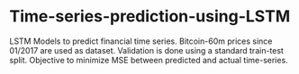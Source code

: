 # Time-series-prediction-using-LSTM
LSTM Models to predict financial time series. Bitcoin-60m prices since 01/2017 are used as dataset. Validation is done using a standard train-test split. Objective to minimize MSE between predicted and actual time-series.
